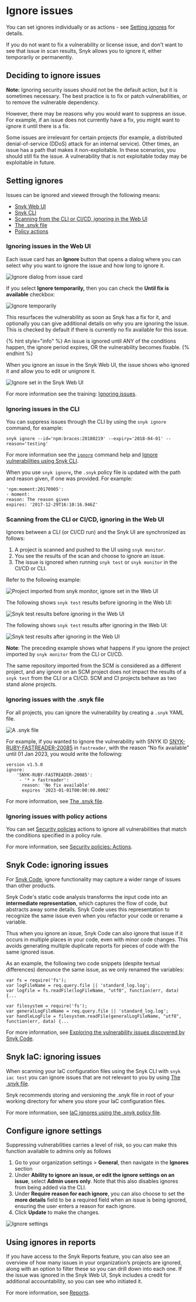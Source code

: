 # Ignore issues

You can set ignores individually or as actions - see [Setting ignores](ignore-issues.md#setting-ignores) for details.

If you do not want to fix a vulnerability or license issue, and don't want to see that issue in scan results, Snyk allows you to ignore it, either temporarily or permanently.

## Deciding to ignore issues

**Note:** Ignoring security issues should not be the default action, but it is sometimes necessary. The best practice is to fix or patch vulnerabilities, or to remove the vulnerable dependency.

However, there may be reasons why you would want to suppress an issue. For example, if an issue does not currently have a fix, you might want to ignore it until there is a fix.

Some issues are irrelevant for certain projects (for example, a distributed denial-of-service (DDoS) attack for an internal service). Other times, an issue has a path that makes it non-exploitable. In these scenarios, you should still fix the issue. A vulnerability that is not exploitable today may be exploitable in future.

## Setting ignores

Issues can be ignored and viewed through the following means:

* [Snyk Web UI](ignore-issues.md#ignoring-issues-in-the-web-ui)
* [Snyk CLI](ignore-issues.md#ignoring-issues-in-the-cli)
* [Scanning from the CLI or CI/CD, ignoring in the Web UI](ignore-issues.md#scanning-from-the-cli-or-ci-cd-ignoring-in-the-ui)
* [The .snyk file](ignore-issues.md#ignoring-issues-with-the-.snyk-file)
* [Policy actions](ignore-issues.md#ignoring-issues-with-policy-actions)

### Ignoring issues in the Web UI

Each issue card has an **Ignore** button that opens a dialog where you can select why you want to ignore the issue and how long to ignore it.

![Ignore dialog from issue card](../../../.gitbook/assets/ignore-vulnerability-ui-updated.png)

If you select **Ignore temporarily,** then you can check the **Until fix is available** checkbox:

![Ignore temporarily](<../../../.gitbook/assets/image (19) (1) (1) (1).png>)

This resurfaces the vulnerability as soon as Snyk has a fix for it, and optionally you can give additional details on why you are ignoring the issue. This is checked by default if there is currently no fix available for this issue.

{% hint style="info" %}
An issue is ignored until ANY of the conditions happen, the ignore period expires, OR the vulnerability becomes fixable.
{% endhint %}

When you ignore an issue in the Snyk Web UI, the issue shows who ignored it and allow you to edit or unignore it.

![Ignore set in the Snyk Web UI](<../../../.gitbook/assets/image (14) (1) (1).png>)

For more information see the training: [Ignoring issues](https://training.snyk.io/courses/ignore-strategies).

### Ignoring issues in the CLI

You can suppress issues through the CLI by using the `snyk ignore` command, for example:

`snyk ignore --id='npm:braces:20180219' --expiry='2018-04-01' --reason='testing'`

For more information see the [`ignore`](../../../run-snyk/snyk-cli/commands/ignore.md) command help and [Ignore vulnerabilities using Snyk CLI](../../../run-snyk/snyk-cli/test-for-vulnerabilities/ignore-vulnerabilities-using-snyk-cli.md).

When you use `snyk ignore`**,** the `.snyk` policy file is updated with the path and reason given, if one was provided. For example:

```
'npm:moment:20170905':
- moment:
reason: The reason given
expires: '2017-12-29T16:10:16.946Z'
```

### Scanning from the CLI or CI/CD, ignoring in the Web UI

Ignores between a CLI (or CI/CD run) and the Snyk UI are synchronized as follows:

1. A project is scanned and pushed to the UI using `snyk monitor`.
2. You see the results of the scan and choose to ignore an issue.
3. The issue is ignored when running `snyk test` or `snyk monitor` in the CI/CD or CLI.

Refer to the following example:

![Project imported from snyk monitor, ignore set in the Web UI](../../../.gitbook/assets/ignore-vulnerability-snyk-monitor-updated.png)

The following shows `snyk test` results before ignoring in the Web UI:

![Snyk test results before ignoring in the Web UI](<../../../.gitbook/assets/image (18) (1) (1) (1).png>)

The following shows `snyk test` results after ignoring in the Web UI:

![Snyk test results after ignoring in the Web UI](<../../../.gitbook/assets/image (20) (1) (1) (1).png>)

**Note**: The preceding example shows what happens if you ignore the project imported by `snyk monitor` from the CLI or CI/CD.

The same repository imported from the SCM is considered as a different project, and any ignore on an SCM project does not impact the results of a `snyk test` from the CLI or a CI/CD. SCM and CI projects behave as two stand alone projects.

### Ignoring issues with the .snyk file

For all projects, you can ignore the vulnerability by creating a `.snyk` YAML file.

![A .snyk file](../../../.gitbook/assets/screen+shot+2017-05-10+at+11.16.57+am.png)

For example, if you wanted to ignore the vulnerability with SNYK ID [SNYK-RUBY-FASTREADER-20085](https://snyk.io/vuln/SNYK-RUBY-FASTREADER-20085) in `fastreader`, with the reason “No fix available” until 01 Jan 2023, you would write the following:

```
version v1.5.0
ignore:
    'SNYK-RUBY-FASTREADER-20085':
     - '* > fastreader':
      reason: 'No fix available'
      expires '2023-01-01T00:00:00.000Z'
```

For more information, see [The .snyk file](https://docs.snyk.io/fixing-and-prioritizing-issues/policies/the-.snyk-file).

### Ignoring issues with policy actions

You can set [Security policies](https://docs.snyk.io/fixing-and-prioritizing-issues/security-policies) actions to ignore all vulnerabilities that match the conditions specified in a policy rule.

For more information, see [Security policies: Actions](https://docs.snyk.io/fixing-and-prioritizing-issues/security-policies/security-policies-actions).

## Snyk Code: ignoring issues

For [Snyk Code](https://docs.snyk.io/snyk-code), ignore functionality may capture a wider range of issues than other products.

Snyk Code's static code analysis transforms the input code into an **intermediate representation**, which captures the flow of code, but abstracts away some details. Snyk Code uses this representation to recognize the same issue even when you refactor your code or rename a variable.

Thus when you ignore an issue, Snyk Code can also ignore that issue if it occurs in multiple places in your code, even with minor code changes. This avoids generating multiple duplicate reports for pieces of code with the same ignored issue.

As an example, the following two code snippets (despite textual differences) denounce the same issue, as we only renamed the variables:

```
var fs = require('fs');
var logFileName = req.query.file || 'standard_log.log';
var logfile = fs.readFile(logFileName, "utf8", function(err, data) {...
```

```
var filesystem = require('fs');
var generalLogFileName = req.query.file || 'standard_log.log'; 
var handleLogFile = filesystem.readFile(generalLogFileName, "utf8", function(err, data) {...
```

For more information, see [Exploring the vulnerability issues discovered by Snyk Code](https://docs.snyk.io/products/snyk-code/exploring-and-working-with-the-snyk-code-results/exploring-the-vulnerability-issues-discovered-by-snyk-code).

## Snyk IaC: ignoring issues

When scanning your IaC configuration files using the Snyk CLI with `snyk iac test` you can ignore issues that are not relevant to you by using [The .snyk file](../../../run-snyk/snyk-cli/test-for-vulnerabilities/the-.snyk-file.md).

Snyk recommends storing and versioning the .snyk file in root of your working directory for where you store your IaC configuration files.

For more information, see [IaC ignores using the .snyk policy file](../../../products/snyk-infrastructure-as-code/snyk-cli-for-infrastructure-as-code/iac-ignores-using-the-.snyk-policy-file.md).

## Configure ignore settings

Suppressing vulnerabilities carries a level of risk, so you can make this function available to admins only as follows

1. Go to your organization settings > **General**, then navigate in the **Ignores** section
2. Under **Ability to ignore an issue, or edit the ignore settings on an issue**, select **Admin users only**. Note that this also disables ignores from being added via the CLI.
3. Under **Require reason for each ignore**, you can also choose to set the **more details** field to be a required field when an issue is being ignored, ensuring the user enters a reason for each ignore.
4. Click **Update** to make the changes.

![Ignore settings](<../../../.gitbook/assets/Screenshot 2021-12-07 at 11.25.49.png>)

## Using ignores in reports

If you have access to the Snyk Reports feature, you can also see an overview of how many issues in your organization’s projects are ignored, along with an option to filter these so you can drill down into each one. If the issue was ignored in the Snyk Web UI, Snyk includes a credit for additional accountability, so you can see who initiated it.

For more information, see [Reports](../../snyk-reports/).
